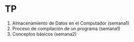 # TP
1. Almacenamiento de Datos en el Computador (semana1) <br/>
2. Proceso de compilación de un programa (semana1) <br/>
3. Conceptos básicos (semana2) <br/>
